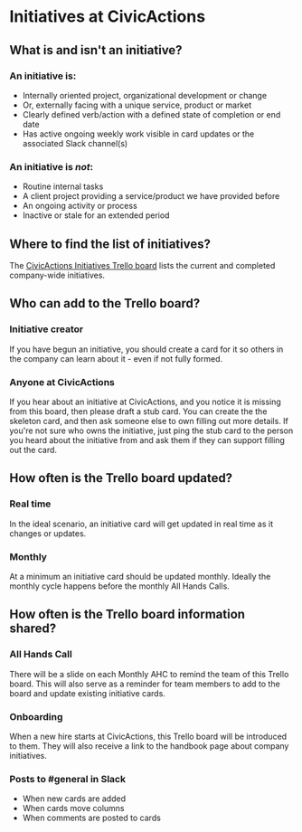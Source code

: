 # Initiatives at CivicActions

## What is and isn't an initiative?

### An initiative is:

* Internally oriented project, organizational development or change
* Or, externally facing with a unique service, product or market
* Clearly defined verb/action with a defined state of completion or end date
* Has active ongoing weekly work visible in card updates or the associated Slack channel(s)

### An initiative is *not*:

* Routine internal tasks
* A client project providing a service/product we have provided before
* An ongoing activity or process
* Inactive or stale for an extended period

## Where to find the list of initiatives?

The [CivicActions Initiatives Trello board](https://trello.com/b/Ost5OImO/civicactions-initiatives) lists the current and completed company-wide initiatives.

## Who can add to the Trello board?

### Initiative creator
If you have begun an initiative, you should create a card for it so others in the company can learn about it - even if not fully formed. 

### Anyone at CivicActions
If you hear about an initiative at CivicActions, and you notice it is missing from this board, then please draft a stub card. You can create the the skeleton card, and then ask someone else to own filling out more details. If you're not sure who owns the initiative, just ping the stub card to the person you heard about the initiative from and ask them if they can support filling out the card. 

## How often is the Trello board updated?

### Real time
In the ideal scenario, an initiative card will get updated in real time as it changes or updates. 

### Monthly 
At a minimum an initiative card should be updated monthly. Ideally the monthly cycle happens before the monthly All Hands Calls. 

## How often is the Trello board information shared?

### All Hands Call
There will be a slide on each Monthly AHC to remind the team of this Trello board. This will also serve as a reminder for team members to add to the board and update existing initiative cards. 

### Onboarding
When a new hire starts at CivicActions, this Trello board will be introduced to them. They will also receive a link to the handbook page about company initiatives. 

### Posts to #general in Slack

- When new cards are added
- When cards move columns
- When comments are posted to cards
